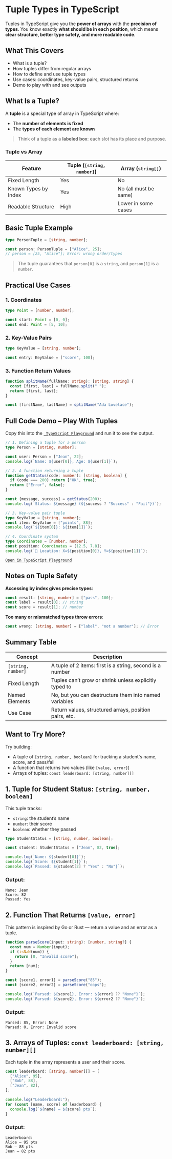 # Tuple Types in TypeScript

Tuples in TypeScript give you the **power of arrays** with the **precision of types**. You know exactly **what should be in each position**, which means **clear structure, better type safety, and more readable code**.


## What This Covers

* What is a tuple?
* How tuples differ from regular arrays
* How to define and use tuple types
* Use cases: coordinates, key-value pairs, structured returns
* Demo to play with and see outputs


## What Is a Tuple?

A **tuple** is a special type of array in TypeScript where:

* The **number of elements is fixed**
* The **types of each element are known**

> Think of a tuple as a **labeled box**: each slot has its place and purpose.


### Tuple vs Array

| Feature              | Tuple (`[string, number]`) | Array (`string[]`)      |
| -------------------- | -------------------------- | ----------------------- |
| Fixed Length         | Yes                      | No                    |
| Known Types by Index | Yes                      | No (all must be same) |
| Readable Structure   | High                     | Lower in some cases  |


## Basic Tuple Example

```ts
type PersonTuple = [string, number];

const person: PersonTuple = ["Alice", 25];
// person = [25, "Alice"]; Error: wrong order/types
```

> The tuple guarantees that `person[0]` is a `string`, and `person[1]` is a `number`.


## Practical Use Cases

### 1. Coordinates

```ts
type Point = [number, number];

const start: Point = [0, 0];
const end: Point = [5, 10];
```

### 2. Key-Value Pairs

```ts
type KeyValue = [string, number];

const entry: KeyValue = ["score", 100];
```

### 3. Function Return Values

```ts
function splitName(fullName: string): [string, string] {
  const [first, last] = fullName.split(" ");
  return [first, last];
}

const [firstName, lastName] = splitName("Ada Lovelace");
```


## Full Code Demo – Play With Tuples

Copy this into the [` TypeScript Playground`](https://www.programiz.com/typescript/online-compiler/) and run it to see the output.

```ts
// 1. Defining a tuple for a person
type Person = [string, number];

const user: Person = ["Jean", 22];
console.log(`Name: ${user[0]}, Age: ${user[1]}`);

// 2. A function returning a tuple
function getStatus(code: number): [string, boolean] {
  if (code === 200) return ["OK", true];
  return ["Error", false];
}

const [message, success] = getStatus(200);
console.log(`Status: ${message} (${success ? "Success" : "Fail"})`);

// 3. Key-value pair tuple
type KeyValue = [string, number];
const item: KeyValue = ["points", 88];
console.log(`${item[0]}: ${item[1]}`);

// 4. Coordinate system
type Coordinates = [number, number];
const position: Coordinates = [12.5, 7.8];
console.log(`📍 Location: X=${position[0]}, Y=${position[1]}`);
```

[`Open in TypeScript Playground`](https://www.programiz.com/typescript/online-compiler/)


## Notes on Tuple Safety

**Accessing by index gives precise types**:

```ts
const result: [string, number] = ["pass", 100];
const label = result[0]; // string
const score = result[1]; // number
```

**Too many or mismatched types throw errors**:

```ts
const wrong: [string, number] = ["label", "not a number"]; // Error
```


## Summary Table

| Concept            | Description                                               |
| ------------------ | --------------------------------------------------------- |
| `[string, number]` | A tuple of 2 items: first is a string, second is a number |
| Fixed Length       | Tuples can’t grow or shrink unless explicitly typed to    |
| Named Elements     | No, but you can destructure them into named variables     |
| Use Case           | Return values, structured arrays, position pairs, etc.    |


##  Want to Try More?

Try building:

* A tuple of `[string, number, boolean]` for tracking a student's name, score, and pass/fail
* A function that returns two values (like `[value, error]`)
* Arrays of tuples: `const leaderboard: [string, number][]`




## 1. Tuple for Student Status: `[string, number, boolean]`

This tuple tracks:

* `string`: the student’s name
* `number`: their score
* `boolean`: whether they passed

```ts
type StudentStatus = [string, number, boolean];

const student: StudentStatus = ["Jean", 82, true];

console.log(`Name: ${student[0]}`);
console.log(`Score: ${student[1]}`);
console.log(`Passed: ${student[2] ? "Yes" : "No"}`);
```

### Output:

```
Name: Jean
Score: 82
Passed: Yes
```


## 2. Function That Returns `[value, error]`

This pattern is inspired by Go or Rust — return a value and an error as a tuple.

```ts
function parseScore(input: string): [number, string?] {
  const num = Number(input);
  if (isNaN(num)) {
    return [0, "Invalid score"];
  }
  return [num];
}

const [score1, error1] = parseScore("85");
const [score2, error2] = parseScore("oops");

console.log(`Parsed: ${score1}, Error: ${error1 ?? "None"}`);
console.log(`Parsed: ${score2}, Error: ${error2 ?? "None"}`);
```

### Output:

```
Parsed: 85, Error: None
Parsed: 0, Error: Invalid score
```


## 3. Arrays of Tuples: `const leaderboard: [string, number][]`

Each tuple in the array represents a user and their score.

```ts
const leaderboard: [string, number][] = [
  ["Alice", 95],
  ["Bob", 88],
  ["Jean", 82],
];

console.log("Leaderboard:");
for (const [name, score] of leaderboard) {
  console.log(`${name} — ${score} pts`);
}
```

### Output:

```
Leaderboard:
Alice — 95 pts
Bob — 88 pts
Jean — 82 pts
```

